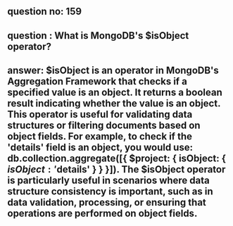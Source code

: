 
      
## question no: 159

## question : What is MongoDB's $isObject operator?

## answer: $isObject is an operator in MongoDB's Aggregation Framework that checks if a specified value is an object. It returns a boolean result indicating whether the value is an object. This operator is useful for validating data structures or filtering documents based on object fields. For example, to check if the 'details' field is an object, you would use: db.collection.aggregate([{ $project: { isObject: { $isObject: '$details' } } }]). The $isObject operator is particularly useful in scenarios where data structure consistency is important, such as in data validation, processing, or ensuring that operations are performed on object fields.
      